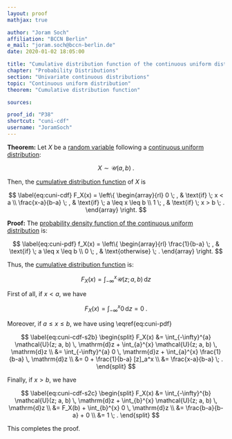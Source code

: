 ```yaml
---
layout: proof
mathjax: true

author: "Joram Soch"
affiliation: "BCCN Berlin"
e_mail: "joram.soch@bccn-berlin.de"
date: 2020-01-02 18:05:00

title: "Cumulative distribution function of the continuous uniform distribution"
chapter: "Probability Distributions"
section: "Univariate continuous distributions"
topic: "Continuous uniform distribution"
theorem: "Cumulative distribution function"

sources:

proof_id: "P38"
shortcut: "cuni-cdf"
username: "JoramSoch"
---
```



**Theorem:** Let $X$ be a [random variable](/D/rvar) following a [continuous uniform distribution](/D/cuni):

$$ \label{eq:cuni}
X \sim \mathcal{U}(a, b) \; .
$$

Then, the [cumulative distribution function](/D/cdf) of $X$ is

$$ \label{eq:cuni-cdf}
F_X(x) = \left\{
\begin{array}{rl}
0 \; , & \text{if} \; x < a \\
\frac{x-a}{b-a} \; , & \text{if} \; a \leq x \leq b \\
1 \; , & \text{if} \; x > b \; .
\end{array}
\right.
$$


**Proof:** The [probability density function of the continuous uniform distribution](/P/cuni-pdf) is:

$$ \label{eq:cuni-pdf}
f_X(x) = \left\{
\begin{array}{rl}
\frac{1}{b-a} \; , & \text{if} \; a \leq x \leq b \\
0 \; , & \text{otherwise} \; .
\end{array}
\right.
$$

Thus, the [cumulative distribution function](/D/cdf) is:

$$ \label{eq:cuni-cdf-s1}
F_X(x) = \int_{-\infty}^{x} \mathcal{U}(z; a, b) \, \mathrm{d}z
$$

First of all, if $x < a$, we have

$$ \label{eq:cuni-cdf-s2a}
F_X(x) = \int_{-\infty}^{x} 0 \, \mathrm{d}z = 0 \; .
$$

Moreover, if $a \leq x \leq b$, we have using \eqref{eq:cuni-pdf}

$$ \label{eq:cuni-cdf-s2b}
\begin{split}
F_X(x) &= \int_{-\infty}^{a} \mathcal{U}(z; a, b) \, \mathrm{d}z + \int_{a}^{x} \mathcal{U}(z; a, b) \, \mathrm{d}z \\
&= \int_{-\infty}^{a} 0 \, \mathrm{d}z + \int_{a}^{x} \frac{1}{b-a} \, \mathrm{d}z \\
&= 0 + \frac{1}{b-a} [z]_a^x \\
&= \frac{x-a}{b-a} \; .
\end{split}
$$

Finally, if $x > b$, we have

$$ \label{eq:cuni-cdf-s2c}
\begin{split}
F_X(x) &= \int_{-\infty}^{b} \mathcal{U}(z; a, b) \, \mathrm{d}z + \int_{b}^{x} \mathcal{U}(z; a, b) \, \mathrm{d}z \\
&= F_X(b) + \int_{b}^{x} 0 \, \mathrm{d}z \\
&= \frac{b-a}{b-a} + 0 \\
&= 1 \; .
\end{split}
$$

This completes the proof.